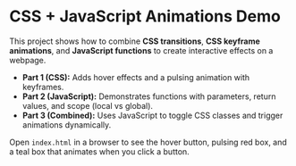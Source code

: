 # CSS + JavaScript Animations Demo

This project shows how to combine **CSS transitions**, **CSS keyframe animations**, and **JavaScript functions** to create interactive effects on a webpage.

- **Part 1 (CSS):** Adds hover effects and a pulsing animation with keyframes.  
- **Part 2 (JavaScript):** Demonstrates functions with parameters, return values, and scope (local vs global).  
- **Part 3 (Combined):** Uses JavaScript to toggle CSS classes and trigger animations dynamically.  

Open `index.html` in a browser to see the hover button, pulsing red box, and a teal box that animates when you click a button.
